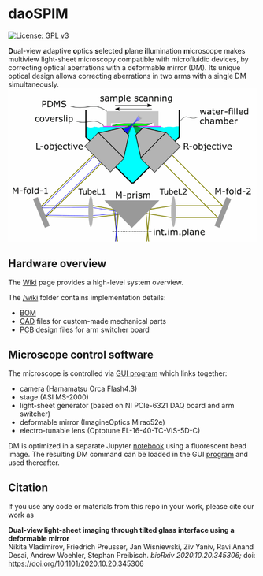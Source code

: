 # daoSPIM
[![License: GPL v3](https://img.shields.io/badge/License-GPLv3-blue.svg)](https://www.gnu.org/licenses/gpl-3.0)

**D**ual-view **a**daptive **o**ptics **s**elected **p**lane **i**llumination **m**icroscope makes multiview light-sheet microscopy compatible with microfluidic devices, by correcting optical aberrations with a deformable mirror (DM). Its unique optical design allows correcting aberrations in two arms with a single DM simultaneously.
![Optical layout: chamber](/wiki/images/excitation-switching-w800.gif)

## Hardware overview
The [Wiki](https://github.com/nvladimus/daoSPIM/wiki/overview) page provides a high-level system overview. 

The [/wiki](./wiki) folder contains implementation details:
* [BOM](./wiki/BOM.xlsx)
* [CAD](./wiki/custom_parts_cad) files for custom-made mechanical parts
* [PCB](./wiki/arm_switcher) design files for arm switcher board

## Microscope control software
The microscope is controlled via [GUI program](./microscope_control) which links together:
- camera (Hamamatsu Orca Flash4.3)
- stage (ASI MS-2000)
- light-sheet generator (based on NI PCIe-6321 DAQ board and arm switcher)
- deformable mirror (ImagineOptics Mirao52e)
- electro-tunable lens (Optotune EL-16-40-TC-VIS-5D-C)

DM is optimized in a separate Jupyter [notebook](./dm_optimization/) using a fluorescent bead image. The resulting DM command can be loaded in the GUI  [program](./microscope_control) and used thereafter.

## Citation
If you use any code or materials from this repo in your work, please cite our work as

**Dual-view light-sheet imaging through tilted glass interface using a deformable mirror** \
Nikita Vladimirov, Friedrich Preusser, Jan Wisniewski, Ziv Yaniv, Ravi Anand Desai, Andrew Woehler, Stephan Preibisch. *bioRxiv 2020.10.20.345306;* doi: https://doi.org/10.1101/2020.10.20.345306
